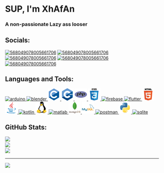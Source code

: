 <h1 >SUP, I'm XhAfAn</h1>
<h3 >A non-passionate Lazy ass looser</h3>

##  Socials:
<p align="left">
<a href="https://discord.gg/Nv9TwZKQ" target="blank"><img align="center" src="https://cdn.worldvectorlogo.com/logos/discord-6.svg" alt="568049078005661706" height="30" width="40" /></a>
  <a href="https://reddit.com/user/StructureJealous472" target="blank"><img align="center" src="https://cdn.worldvectorlogo.com/logos/reddit-4.svg" alt="568049078005661706" height="30" width="40" /></a>
  <a href="https://twitch.tv/XhAfAn" target="blank"><img align="center" src="https://cdn.worldvectorlogo.com/logos/twitch-purple.svg" alt="568049078005661706" height="30" width="40"" /></a>
  <a href="https://steamcommunity.com/id/xhafan_" target="blank"><img align="center" src="https://cdn.worldvectorlogo.com/logos/steam-icon-logo.svg" alt="568049078005661706" height="30" width="40"" /></a>
  <a href="https://open.spotify.com/user/9ko2nsq0mksyrmcl2z8weq1p1" target="blank"><img align="center" src="https://cdn.worldvectorlogo.com/logos/spotify-2.svg" alt="568049078005661706" height="30" width="40"" /></a> 
</p>

## Languages and Tools:
<p align="left"> <a href="https://www.arduino.cc/" target="_blank" rel="noreferrer"> <img src="https://cdn.worldvectorlogo.com/logos/arduino-1.svg" alt="arduino" width="40" height="40"/> </a> <a href="https://www.blender.org/" target="_blank" rel="noreferrer"> <img src="https://download.blender.org/branding/community/blender_community_badge_white.svg" alt="blender" width="40" height="40"/> </a> <a href="https://www.cprogramming.com/" target="_blank" rel="noreferrer"> <img src="https://raw.githubusercontent.com/devicons/devicon/master/icons/c/c-original.svg" alt="c" width="40" height="40"/> </a> <a href="https://www.w3schools.com/cpp/" target="_blank" rel="noreferrer"> <img src="https://raw.githubusercontent.com/devicons/devicon/master/icons/cplusplus/cplusplus-original.svg" alt="cplusplus" width="40" height="40"/> </a> 
  <a href="https://www.w3schools.com/cpp/" target="_blank" rel="noreferrer"> <img src="https://raw.githubusercontent.com/devicons/devicon/master/icons/php/php-original.svg" alt="php" width="40" height="40"/> </a><a href="https://www.w3schools.com/php/" target="_blank" rel="noreferrer"> <img src="https://raw.githubusercontent.com/devicons/devicon/master/icons/css3/css3-original-wordmark.svg" alt="css3" width="40" height="40"/> </a> <a href="https://firebase.google.com/" target="_blank" rel="noreferrer"> <img src="https://www.vectorlogo.zone/logos/firebase/firebase-icon.svg" alt="firebase" width="40" height="40"/> </a> <a href="https://flutter.dev" target="_blank" rel="noreferrer"> <img src="https://www.vectorlogo.zone/logos/flutterio/flutterio-icon.svg" alt="flutter" width="40" height="40"/> </a> <a href="https://www.w3.org/html/" target="_blank" rel="noreferrer"> <img src="https://raw.githubusercontent.com/devicons/devicon/master/icons/html5/html5-original-wordmark.svg" alt="html5" width="40" height="40"/> </a> <a href="https://www.java.com" target="_blank" rel="noreferrer"> <img src="https://raw.githubusercontent.com/devicons/devicon/master/icons/java/java-original.svg" alt="java" width="40" height="40"/> </a> <a href="https://kotlinlang.org" target="_blank" rel="noreferrer"> <img src="https://www.vectorlogo.zone/logos/kotlinlang/kotlinlang-icon.svg" alt="kotlin" width="40" height="40"/> </a> <a href="https://www.linux.org/" target="_blank" rel="noreferrer"> <img src="https://raw.githubusercontent.com/devicons/devicon/master/icons/linux/linux-original.svg" alt="linux" width="40" height="40"/> </a> <a href="https://www.mathworks.com/" target="_blank" rel="noreferrer"> <img src="https://upload.wikimedia.org/wikipedia/commons/2/21/Matlab_Logo.png" alt="matlab" width="40" height="40"/> </a> <a href="https://www.mongodb.com/" target="_blank" rel="noreferrer"> <img src="https://raw.githubusercontent.com/devicons/devicon/master/icons/mongodb/mongodb-original-wordmark.svg" alt="mongodb" width="40" height="40"/> </a> <a href="https://www.mysql.com/" target="_blank" rel="noreferrer"> <img src="https://raw.githubusercontent.com/devicons/devicon/master/icons/mysql/mysql-original-wordmark.svg" alt="mysql" width="40" height="40"/> </a> <a href="https://postman.com" target="_blank" rel="noreferrer"> <img src="https://www.vectorlogo.zone/logos/getpostman/getpostman-icon.svg" alt="postman" width="40" height="40"/> </a> <a href="https://www.python.org" target="_blank" rel="noreferrer"> <img src="https://raw.githubusercontent.com/devicons/devicon/master/icons/python/python-original.svg" alt="python" width="40" height="40"/> </a> <a href="https://www.sqlite.org/" target="_blank" rel="noreferrer"> <img src="https://www.vectorlogo.zone/logos/sqlite/sqlite-icon.svg" alt="sqlite" width="40" height="40"/> </a> </p>

##  GitHub Stats:
![](https://github-readme-stats.vercel.app/api?username=xhafan1&theme=dark&hide_border=true&include_all_commits=true&count_private=false)<br/>
![](https://github-readme-streak-stats.herokuapp.com/?user=xhafan1&theme=dark&hide_border=true) <br/>
![](https://github-readme-stats.vercel.app/api/top-langs/?username=xhafan1&theme=dark&hide_border=true&include_all_commits=true&count_private=false)

---
[![](https://visitcount.itsvg.in/api?id=xhafan1&icon=5&color=0)](https://visitcount.itsvg.in)

<!-- Proudly created with GPRM ( https://gprm.itsvg.in ) -->
